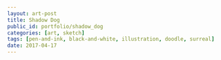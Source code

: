 ```yaml
---
layout: art-post
title: Shadow Dog
public_id: portfolio/shadow_dog
categories: [art, sketch]
tags: [pen-and-ink, black-and-white, illustration, doodle, surreal]
date: 2017-04-17
---
```

